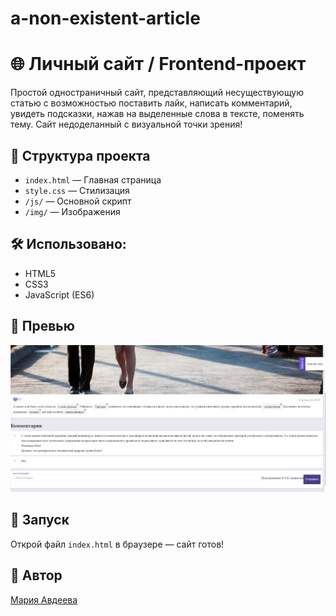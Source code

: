 # a-non-existent-article
# 🌐 Личный сайт / Frontend-проект

Простой одностраничный сайт, представляющий несуществующую статью с возможностью поставить лайк, написать комментарий, увидеть подсказки, нажав на выделенные слова в тексте, поменять тему. Сайт недоделанный с визуальной точки зрения!

## 📁 Структура проекта
- `index.html` — Главная страница
- `style.css` — Стилизация
- `/js/` — Основной скрипт
- `/img/` — Изображения

## 🛠 Использовано:
- HTML5
- CSS3
- JavaScript (ES6)

## 📸 Превью
![Превью](img/preview.png)

## 🚀 Запуск
Открой файл `index.html` в браузере — сайт готов!

## 📌 Автор
[Мария Авдеева](https://github.com/marywwer)
